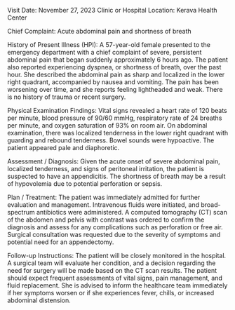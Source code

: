  Visit Date: November 27, 2023
Clinic or Hospital Location: Kerava Health Center

Chief Complaint: Acute abdominal pain and shortness of breath

History of Present Illness (HPI): A 57-year-old female presented to the emergency department with a chief complaint of severe, persistent abdominal pain that began suddenly approximately 6 hours ago. The patient also reported experiencing dyspnea, or shortness of breath, over the past hour. She described the abdominal pain as sharp and localized in the lower right quadrant, accompanied by nausea and vomiting. The pain has been worsening over time, and she reports feeling lightheaded and weak. There is no history of trauma or recent surgery.

Physical Examination Findings: Vital signs revealed a heart rate of 120 beats per minute, blood pressure of 90/60 mmHg, respiratory rate of 24 breaths per minute, and oxygen saturation of 93% on room air. On abdominal examination, there was localized tenderness in the lower right quadrant with guarding and rebound tenderness. Bowel sounds were hypoactive. The patient appeared pale and diaphoretic.

Assessment / Diagnosis: Given the acute onset of severe abdominal pain, localized tenderness, and signs of peritoneal irritation, the patient is suspected to have an appendicitis. The shortness of breath may be a result of hypovolemia due to potential perforation or sepsis.

Plan / Treatment: The patient was immediately admitted for further evaluation and management. Intravenous fluids were initiated, and broad-spectrum antibiotics were administered. A computed tomography (CT) scan of the abdomen and pelvis with contrast was ordered to confirm the diagnosis and assess for any complications such as perforation or free air. Surgical consultation was requested due to the severity of symptoms and potential need for an appendectomy.

Follow-up Instructions: The patient will be closely monitored in the hospital. A surgical team will evaluate her condition, and a decision regarding the need for surgery will be made based on the CT scan results. The patient should expect frequent assessments of vital signs, pain management, and fluid replacement. She is advised to inform the healthcare team immediately if her symptoms worsen or if she experiences fever, chills, or increased abdominal distension.